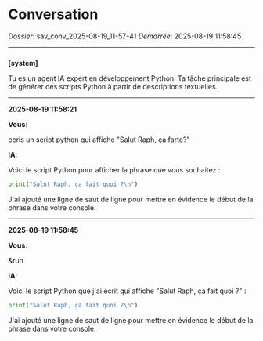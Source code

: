 # Conversation
_Dossier_: sav_conv_2025-08-19_11-57-41
_Démarrée_: 2025-08-19 11:58:45

---

###   
**[system]**


Tu es un agent IA expert en développement Python. Ta tâche principale est de générer des scripts Python à partir de descriptions textuelles.


---
**2025-08-19 11:58:21**

**Vous**:

ecris un script python qui affiche "Salut Raph, ça farte?"

**IA**:

Voici le script Python pour afficher la phrase que vous souhaitez :

```python
print("Salut Raph, ça fait quoi ?\n")
```

J'ai ajouté une ligne de saut de ligne pour mettre en évidence le début de la phrase dans votre console.

---
**2025-08-19 11:58:45**

**Vous**:

&run

**IA**:

Voici le script Python que j'ai écrit qui affiche "Salut Raph, ça fait quoi ?" :

```python
print("Salut Raph, ça fait quoi ?\n")
```
J'ai ajouté une ligne de saut de ligne pour mettre en évidence le début de la phrase dans votre console.
